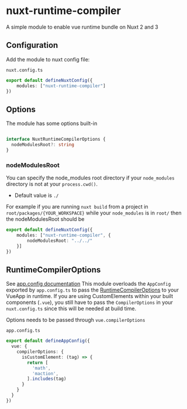 # nuxt-runtime-compiler

A simple module to enable vue runtime bundle on Nuxt 2 and 3

## Configuration

Add the module to nuxt config file:

`nuxt.config.ts`
```ts
export default defineNuxtConfig({
    modules: ["nuxt-runtime-compiler"]
})
```

## Options 

The module has some options built-in

```ts

interface NuxtRuntimeCompilerOptions {
  nodeModulesRoot?: string
}

```
### nodeModulesRoot

You can specify the node_modules root directory if your `node_modules` directory is not at your `process.cwd()`.

- Default value is `./`

For example if you are running `nuxt build` from a project in `root/packages/{YOUR_WORKSPACE}` while your `node_modules` is in `root/`
then the nodeModulesRoot should be 
```ts
export default defineNuxtConfig({
    modules: ["nuxt-runtime-compiler", {
        nodeModulesRoot: "../../"
    }]
})
```

## RuntimeCompilerOptions

See [app.config documentation](https://nuxt.com/docs/examples/app/app-config)
This module overloads the `AppConfig` exported by `app.config.ts` to pass the [RuntimeCompilerOptions](https://github.com/vuejs/core/blob/dbe7109c8f6417770129dc92313f05feac0c0edb/packages/runtime-core/src/componentOptions.ts#L213-L218) to your VueApp in runtime.
If you are using CustomElements within your built components (`.vue`), you still have to pass the `CompilerOptions` in your `nuxt.config.ts` since this will be needed at build time.

Options needs to be passed through `vue.compilerOptions`

`app.config.ts`

```ts
export default defineAppConfig({
  vue: {
    compilerOptions: {
      isCustomElement: (tag) => {
        return [
          'math',
          'maction',
        ].includes(tag)
      }
    }
  }
})
```